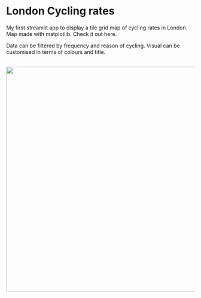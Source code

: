 # London Cycling rates

My first streamlit app to display a tile grid map of cycling rates in London. Map made with matplotlib. Check it out here.

Data can be filtered by frequency and reason of cycling. Visual can be customised in terms of colours and title. 

<br>

<img src="https://github.com/liloho/london-cycling-rates/blob/master/london_cycling_rates.png" width="600">

